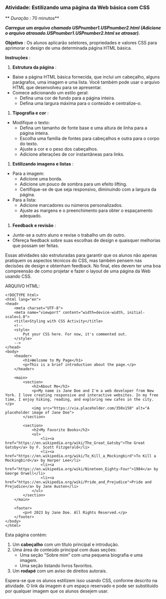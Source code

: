 ### **Atividade: Estilizando uma página da Web básica com CSS**

** *Duração* : 70 minutos**

***Carregue um arquivo chamado USPnumber1.USPnumber2.html (Adicione o arquivo atrasado.*USPnumber1.USPnumber2.html se atrasar).****

 **Objetivo** : Os alunos aplicarão seletores, propriedades e valores CSS para aprimorar o design de uma determinada página HTML básica.

 **Instruções** :

1. **Estrutura da página** :

* Baixe a página HTML básica fornecida, que inclui um cabeçalho, alguns parágrafos, uma imagem e uma lista. Você também pode usar o arquivo HTML que desenvolveu para se apresentar.
* Comece adicionando um estilo geral:
  * Defina uma cor de fundo para a página inteira.
  * Defina uma largura máxima para o conteúdo e centralize-o.

1. **Tipografia e cor** :

* Modifique o texto:
  * Defina um tamanho de fonte base e uma altura de linha para a página inteira.
  * Escolha uma família de fontes para cabeçalhos e outra para o corpo do texto.
  * Ajuste a cor e o peso dos cabeçalhos.
  * Adicione alterações de cor instantâneas para links.

1. **Estilizando imagens e listas** :

* Para a imagem:
  * Adicione uma borda.
  * Adicione um pouco de sombra para um efeito lifting.
  * Certifique-se de que seja responsivo, diminuindo com a largura da página.
* Para a lista:
  * Adicione marcadores ou números personalizados.
  * Ajuste as margens e o preenchimento para obter o espaçamento adequado.

1. **Feedback e revisão** :

* Junte-se a outro aluno e revise o trabalho um do outro.
* Ofereça feedback sobre suas escolhas de design e quaisquer melhorias que possam ser feitas.

Essas atividades são estruturadas para garantir que os alunos não apenas pratiquem os aspectos técnicos do CSS, mas também pensem nas decisões de design e obtenham feedback. No final, eles devem ter uma boa compreensão de como projetar e fazer o layout de uma página da Web usando CSS.

ARQUIVO HTML:

```
<!DOCTYPE html>
<html lang="en">
<head>
    <meta charset="UTF-8">
    <meta name="viewport" content="width=device-width, initial-scale=1.0">
    <title>Styling with CSS Activity</title>
    <!-- 
    <style>
        Put your CSS here. For now, it's commented out.
    </style>
    -->
</head>
<body>
    <header>
        <h1>Welcome to My Page</h1>
        <p>This is a brief introduction about the page.</p>
    </header>

    <main>
        <section>
            <h2>About Me</h2>
            <p>My name is Jane Doe and I'm a web developer from New York. I love creating responsive and interactive websites. In my free time, I enjoy hiking, reading, and exploring new cafes in the city.</p>
            <img src="https://via.placeholder.com/350x150" alt="A placeholder image of Jane Doe">
        </section>

        <section>
            <h2>My Favorite Books</h2>
            <ul>
                <li><a href="https://en.wikipedia.org/wiki/The_Great_Gatsby">The Great Gatsby</a> by F. Scott Fitzgerald</li>
                <li><a href="https://en.wikipedia.org/wiki/To_Kill_a_Mockingbird">To Kill a Mockingbird</a> by Harper Lee</li>
                <li><a href="https://en.wikipedia.org/wiki/Nineteen_Eighty-Four">1984</a> by George Orwell</li>
                <li><a href="https://en.wikipedia.org/wiki/Pride_and_Prejudice">Pride and Prejudice</a> by Jane Austen</li>
            </ul>
        </section>
    </main>

    <footer>
        <p>© 2023 by Jane Doe. All Rights Reserved.</p>
    </footer>
</body>
</html>
```

Esta página contém:

1. Um **cabeçalho** com um título principal e introdução.
2. Uma área de conteúdo principal com duas seções:
   * Uma seção "Sobre mim" com uma pequena biografia e uma imagem.
   * Uma seção listando livros favoritos.
3. Um **rodapé** com um aviso de direitos autorais.

Espera-se que os alunos estilizem isso usando CSS, conforme descrito na atividade. O link da imagem é um espaço reservado e pode ser substituído por qualquer imagem que os alunos desejem usar.
